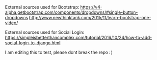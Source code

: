 External sources used for Bootstrap:
https://v4-alpha.getbootstrap.com/components/dropdowns/#single-button-dropdowns
http://www.newthinktank.com/2015/11/learn-bootstrap-one-video/

External sources used for Social Login:
https://simpleisbetterthancomplex.com/tutorial/2016/10/24/how-to-add-social-login-to-django.html

I am editing this to test, please dont break the repo :(